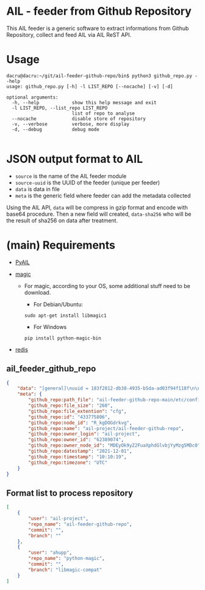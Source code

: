 # AIL - feeder from Github Repository

This AIL feeder is a generic software to extract informations from Github Repository, collect and feed AIL via AIL ReST API.





# Usage

~~~shell
dacru@dacru:~/git/ail-feeder-github-repo/bin$ python3 github_repo.py --help  
usage: github_repo.py [-h] -l LIST_REPO [--nocache] [-v] [-d]

optional arguments:
  -h, --help            show this help message and exit
  -l LIST_REPO, --list_repo LIST_REPO
                        list of repo to analyse
  --nocache             disable store of repository
  -v, --verbose         verbose, more display
  -d, --debug           debug mode


~~~





# JSON output format to AIL

- `source` is the name of the AIL feeder module
- `source-uuid` is the UUID of the feeder (unique per feeder)
- `data` is data in file
- `meta` is the generic field where feeder can add the metadata collected



Using the AIL API, `data` will be compress in gzip format and encode with base64 procedure. Then a new field will created, `data-sha256` who will be the result of sha256 on data after treatment.



# (main) Requirements

- [PyAIL](https://github.com/ail-project/PyAIL)

- [magic](https://github.com/ahupp/python-magic)

  - For magic, according to your OS, some additional stuff need to be download.

    - For Debian/Ubuntu:

    ```
    sudo apt-get install libmagic1
    ```

    - For Windows

    ```
    pip install python-magic-bin
    ```

- [redis](https://github.com/redis/redis-py)





## ail_feeder_github_repo

~~~json
{
    "data": "[general]\nuuid = 183f2812-db38-4935-b5da-ad03f94f118f\n\n[github]\napi_token = <YOURAPIKEY>\n\n[cache]\nexpire = 86400\n\n[ail]\nurl = https://127.0.0.1:7020/api/v1/import/json/item\napikey = <YOURAPIKEY> \n\n[redis]\nhost = 127.0.0.1\nport = 6379\ndb = 0\n\n[repo]\npathRepo = ",
    "meta": {
        "github_repo:path_file": "ail-feeder-github-repo-main/etc/config.cfg",
        "github_repo:file_size": "260",
        "github_repo:file_extention": "cfg",
        "github_repo:id": "433775806",
        "github_repo:node_id": "R_kgDOGdrkvg",
        "github_repo:name": "ail-project/ail-feeder-github-repo",
        "github_repo:owner_login": "ail-project",
        "github_repo:owner_id": "62389074",
        "github_repo:owner_node_id": "MDEyOk9yZ2FuaXphdGlvbjYyMzg5MDc0",
        "github_repo:datestamp": "2021-12-01",
        "github_repo:timestamp": "10:10:19",
        "github_repo:timezone": "UTC"
    }
}
~~~





## Format list to process repository

~~~json
[
    {
        "user": "ail-project",
        "repo_name": "ail-feeder-github-repo",
        "commit": "",
        "branch": ""
    },
    {
        "user": "ahupp",
        "repo_name": "python-magic",
        "commit": "",
        "branch": "libmagic-compat"
    }
]
~~~







